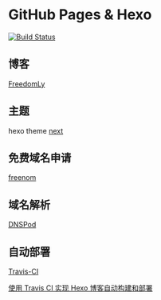 # GitHub Pages & Hexo

[![Build Status](https://travis-ci.org/feilongjiang/feilongjiang.github.io.svg?branch=source)](https://travis-ci.org/feilongjiang/feilongjiang.github.io)

## 博客

[FreedomLy](https://www.freedomly.tk)

## 主题

hexo theme [next](https://github.com/next-theme/hexo-theme-next)

## 免费域名申请

[freenom](https://www.freenom.com/zh/index.html?lang=zh)

## 域名解析

[DNSPod](https://www.dnspod.cn/)

## 自动部署

[Travis-CI](https://travis-ci.org/)

[使用 Travis CI 实现 Hexo 博客自动构建和部署](https://freedomly.tk/2019/01/16/Hexo-Travis-CI-auto-deploy/)

